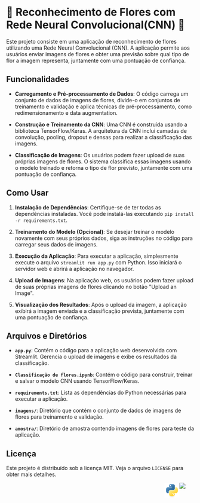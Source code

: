 # 🌺 Reconhecimento de Flores com Rede Neural Convolucional(CNN) 🌻

Este projeto consiste em uma aplicação de reconhecimento de flores utilizando uma Rede Neural Convolucional (CNN). A aplicação permite aos usuários enviar imagens de flores e obter uma previsão sobre qual tipo de flor a imagem representa, juntamente com uma pontuação de confiança.

## Funcionalidades

- **Carregamento e Pré-processamento de Dados**: O código carrega um conjunto de dados de imagens de flores, divide-o em conjuntos de treinamento e validação e aplica técnicas de pré-processamento, como redimensionamento e data augmentation.

- **Construção e Treinamento da CNN**: Uma CNN é construída usando a biblioteca TensorFlow/Keras. A arquitetura da CNN inclui camadas de convolução, pooling, dropout e densas para realizar a classificação das imagens.

- **Classificação de Imagens**: Os usuários podem fazer upload de suas próprias imagens de flores. O sistema classifica essas imagens usando o modelo treinado e retorna o tipo de flor previsto, juntamente com uma pontuação de confiança.

## Como Usar

1. **Instalação de Dependências**: Certifique-se de ter todas as dependências instaladas. Você pode instalá-las executando `pip install -r requirements.txt`.

2. **Treinamento do Modelo (Opcional)**: Se desejar treinar o modelo novamente com seus próprios dados, siga as instruções no código para carregar seus dados de imagens.

3. **Execução da Aplicação**: Para executar a aplicação, simplesmente execute o arquivo `streamlit run app.py` com Python. Isso iniciará o servidor web e abrirá a aplicação no navegador.

4. **Upload de Imagens**: Na aplicação web, os usuários podem fazer upload de suas próprias imagens de flores clicando no botão "Upload an Image".

5. **Visualização dos Resultados**: Após o upload da imagem, a aplicação exibirá a imagem enviada e a classificação prevista, juntamente com uma pontuação de confiança.

## Arquivos e Diretórios

- **`app.py`**: Contém o código para a aplicação web desenvolvida com Streamlit. Gerencia o upload de imagens e exibe os resultados da classificação.

- **`Classificação de flores.ipynb`**: Contém o código para construir, treinar e salvar o modelo CNN usando TensorFlow/Keras.

- **`requirements.txt`**: Lista as dependências do Python necessárias para executar a aplicação.

- **`imagens/`**: Diretório que contém o conjunto de dados de imagens de flores para treinamento e validação.

- **`amostra/`**: Diretório de amostra contendo imagens de flores para teste da aplicação.

## Licença

Este projeto é distribuído sob a licença MIT. Veja o arquivo `LICENSE` para obter mais detalhes.

<img align="right" width ='40px' src ='https://cdn.jsdelivr.net/gh/devicons/devicon/icons/jupyter/jupyter-original-wordmark.svg'> </a>
<img align="right" width ='40px' src ='https://raw.githubusercontent.com/devicons/devicon/master/icons/python/python-original.svg'> </a>
